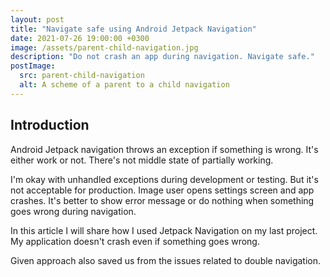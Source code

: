 ```yaml
---
layout: post
title: "Navigate safe using Android Jetpack Navigation"
date: 2021-07-26 19:00:00 +0300
image: /assets/parent-child-navigation.jpg
description: "Do not crash an app during navigation. Navigate safe."
postImage:
  src: parent-child-navigation
  alt: A scheme of a parent to a child navigation
---
```


## Introduction

Android Jetpack navigation throws an exception if something is wrong.
It's either work or not.
There's not middle state of partially working.

I'm okay with unhandled exceptions during development or testing.
But it's not acceptable for production.
Image user opens settings screen and app crashes.
It's better to show error message or do nothing when something goes wrong during navigation.

In this article I will share how I used Jetpack Navigation on my last project.
My application doesn't crash even if something goes wrong.

Given approach also saved us from the issues related to double navigation. 